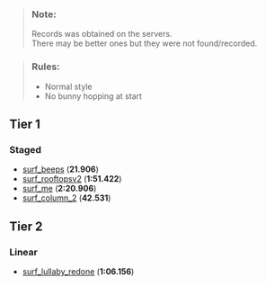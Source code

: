 > ### Note:
> Records was obtained on the servers.<br>
> There may be better ones but they were not found/recorded.

> ### Rules:
> - Normal style
> - No bunny hopping at start

## Tier 1
### Staged
- [surf_beeps](/surf_beeps.jpg) (__21.906__)
- [surf_rooftopsv2](/surf_rooftopsv2.jpg) (__1:51.422__)
- [surf_me](/surf_me.png) (__2:20.906__)
- [surf_column_2](/surf_column_2.png) (__42.531__)

## Tier 2
### Linear
- [surf_lullaby_redone](/surf_lullaby_redone.png) (__1:06.156__)
